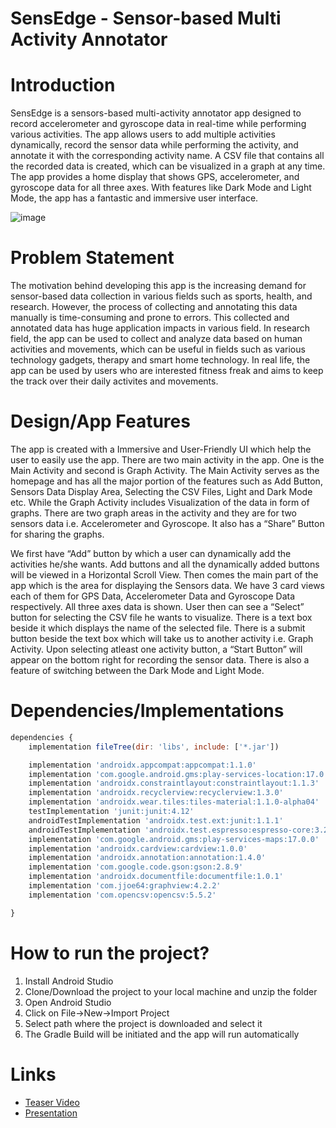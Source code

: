 # SensEdge - Sensor-based Multi Activity Annotator

# Introduction

SensEdge is a sensors-based multi-activity annotator app designed to record accelerometer and gyroscope data in real-time while performing various activities. The app allows users to add multiple activities dynamically, record the sensor data while performing the activity, and annotate it with the corresponding activity name. A CSV file that contains all the recorded data is created, which can be visualized in a graph at any time. The app provides a home display that shows GPS, accelerometer, and gyroscope data for all three axes. With features like Dark Mode and Light Mode, the app has a fantastic and immersive user interface.

![image](https://drive.google.com/uc?export=view&id=1jvB9F0tCBQmPLcc5Du_HSWEwq9mEkpD-)

# Problem Statement

The motivation behind developing this app is the increasing demand for sensor-based data collection in various fields such as sports, health, and research. However, the process of collecting and annotating this data manually is time-consuming and prone to errors. This collected and annotated data has huge application impacts in various field. In research field, the app can be used to collect and analyze data based on human activities and movements, which can be useful in fields such as various technology gadgets, therapy and smart home technology. In real life, the app can be used by users who are interested fitness freak and aims to keep the track over their daily activites and movements.

# Design/App Features

The app is created with a Immersive and User-Friendly UI which help the user to easily use the app. There are two main activity in the app. One is the Main Activity and second is Graph Activity. The Main Activity serves as the homepage and has all the major portion of the features such as Add Button, Sensors Data Display Area, Selecting the CSV Files, Light and Dark Mode etc. While the Graph Activity includes Visualization of the data in form of graphs. There are two graph areas in the activity and they are for two sensors data i.e. Accelerometer and Gyroscope. It also has a “Share” Button for sharing the graphs. 

We first have “Add” button by which a user can dynamically add the activities he/she wants. Add buttons and all the dynamically added buttons will be viewed in a Horizontal Scroll View. Then comes the main part of the app which is the area for displaying the Sensors data. We have 3 card views each of them for GPS Data, Accelerometer Data and Gyroscope Data respectively. All three axes data is shown. User then can see a “Select” button for selecting the CSV file he wants to visualize. There is a text box beside it which displays the name of the selected file. There is a submit button beside the text box which will take us to another activity i.e. Graph Activity. Upon selecting atleast one activity button, a “Start Button” will appear on the bottom right for recording the sensor data. There is also a feature of switching between the Dark Mode and Light Mode.

# Dependencies/Implementations

```jsx
dependencies {
    implementation fileTree(dir: 'libs', include: ['*.jar'])

    implementation 'androidx.appcompat:appcompat:1.1.0'
    implementation 'com.google.android.gms:play-services-location:17.0.0'
    implementation 'androidx.constraintlayout:constraintlayout:1.1.3'
    implementation 'androidx.recyclerview:recyclerview:1.3.0'
    implementation 'androidx.wear.tiles:tiles-material:1.1.0-alpha04'
    testImplementation 'junit:junit:4.12'
    androidTestImplementation 'androidx.test.ext:junit:1.1.1'
    androidTestImplementation 'androidx.test.espresso:espresso-core:3.2.0'
    implementation 'com.google.android.gms:play-services-maps:17.0.0'
    implementation 'androidx.cardview:cardview:1.0.0'
    implementation 'androidx.annotation:annotation:1.4.0'
    implementation 'com.google.code.gson:gson:2.8.9'
    implementation 'androidx.documentfile:documentfile:1.0.1'
    implementation 'com.jjoe64:graphview:4.2.2'
    implementation 'com.opencsv:opencsv:5.5.2'

}
```

# How to run the project?

1. Install Android Studio
2. Clone/Download the project to your local machine and unzip the folder
3. Open Android Studio 
4. Click on File→New→Import Project
5. Select path where the project is downloaded and select it
6. The Gradle Build will be initiated and the app will run automatically

# Links

- [Teaser Video](https://drive.google.com/file/d/1a9NlZpPxxE6FnAUzUJcOyaEUbfIcUH9n/view?usp=sharing)
- [Presentation](https://docs.google.com/presentation/d/1vwcc-d5AfY3o2KJb5Dom372esNcN-yfT/edit?usp=share_link&ouid=113743890143882298940&rtpof=true&sd=true)
